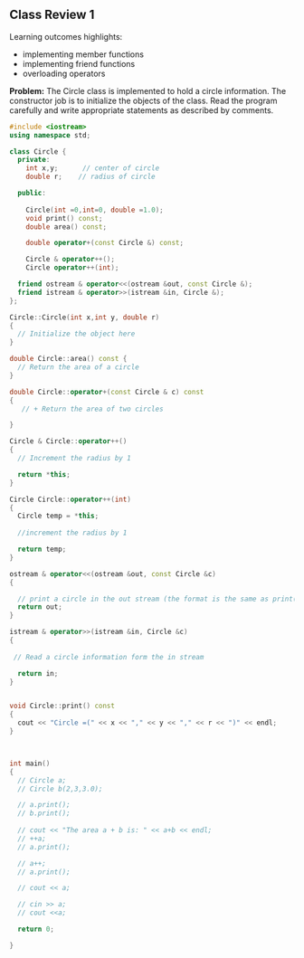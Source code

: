 ## Class Review 1

Learning outcomes highlights: 
- implementing member functions
- implementing friend functions
- overloading operators

**Problem:** The Circle class is implemented to hold a circle information. The constructor job is to initialize the objects of the class. Read the program carefully and write appropriate statements as described by comments.

```C++
#include <iostream>
using namespace std;

class Circle {
  private:  
    int x,y;      // center of circle
    double r;    // radius of circle

  public:
   
    Circle(int =0,int=0, double =1.0);
    void print() const;
    double area() const;

    double operator+(const Circle &) const;

    Circle & operator++();
    Circle operator++(int);

  friend ostream & operator<<(ostream &out, const Circle &);
  friend istream & operator>>(istream &in, Circle &);
};

Circle::Circle(int x,int y, double r)
{
  // Initialize the object here
}

double Circle::area() const {
  // Return the area of a circle  
}

double Circle::operator+(const Circle & c) const
{
   // + Return the area of two circles  

}

Circle & Circle::operator++()
{
  // Increment the radius by 1

  return *this;
}

Circle Circle::operator++(int)
{
  Circle temp = *this;
  
  //increment the radius by 1

  return temp;
}

ostream & operator<<(ostream &out, const Circle &c)
{

  // print a circle in the out stream (the format is the same as print())
  return out;
}

istream & operator>>(istream &in, Circle &c)
{
 
 // Read a circle information form the in stream

  return in;
}


void Circle::print() const
{
  cout << "Circle =(" << x << "," << y << "," << r << ")" << endl;
}



int main()
{
  // Circle a;
  // Circle b(2,3,3.0);

  // a.print();
  // b.print();
  
  // cout << "The area a + b is: " << a+b << endl;
  // ++a;
  // a.print();

  // a++;
  // a.print();

  // cout << a;

  // cin >> a;
  // cout <<a;

  return 0;

}

```
